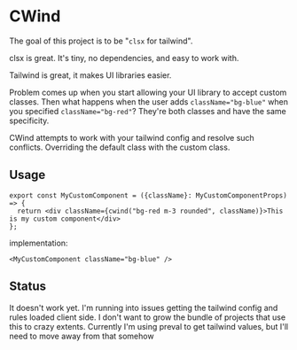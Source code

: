 # CWind

The goal of this project is to be "`clsx` for tailwind". 

clsx is great. It's tiny, no dependencies, and easy to work with. 

Tailwind is great, it makes UI libraries easier. 

Problem comes up when you start allowing your UI library to accept custom classes. Then what happens when the user adds `className="bg-blue"` when you specified `className="bg-red"`? They're both classes and have the same specificity. 

CWind attempts to work with your tailwind config and resolve such conflicts. Overriding the default class with the custom class. 


## Usage

```tsx
export const MyCustomComponent = ({className}: MyCustomComponentProps) => {
  return <div className={cwind("bg-red m-3 rounded", className)}>This is my custom component</div>
};
```

implementation:
```tsx
<MyCustomComponent className="bg-blue" />
```

## Status

It doesn't work yet. I'm running into issues getting the tailwind config and rules loaded client side. I don't want to grow the bundle of projects that use this to crazy extents. Currently I'm using preval to get tailwind values, but I'll need to move away from that somehow 
